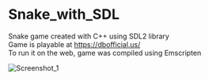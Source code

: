 # Snake_with_SDL

Snake game created with C++ using SDL2 library <br />
Game is playable at https://dbofficial.us/ <br />
To run it on the web, game was compiled using Emscripten <br />

![Screenshot_1](https://user-images.githubusercontent.com/58227328/152090106-bae99e80-2f29-4772-8d5c-623da8a7af6a.png)
